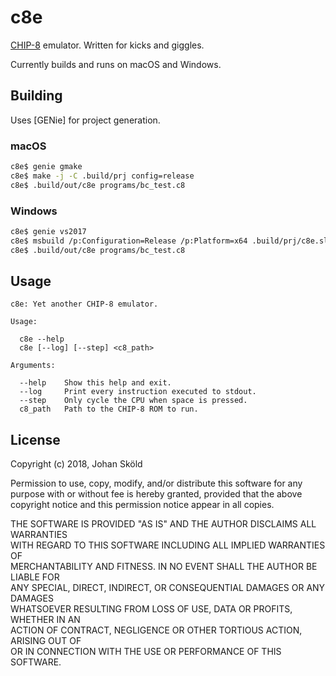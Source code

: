 c8e
===

[CHIP-8] emulator. Written for kicks and giggles.

Currently builds and runs on macOS and Windows.

Building
--------

Uses [GENie] for project generation.

### macOS

```bash
c8e$ genie gmake
c8e$ make -j -C .build/prj config=release
c8e$ .build/out/c8e programs/bc_test.c8
```

### Windows

```bash
c8e$ genie vs2017
c8e$ msbuild /p:Configuration=Release /p:Platform=x64 .build/prj/c8e.sln
c8e$ .build/out/c8e programs/bc_test.c8
```

Usage
-----

```
c8e: Yet another CHIP-8 emulator.

Usage:

  c8e --help
  c8e [--log] [--step] <c8_path>

Arguments:

  --help    Show this help and exit.
  --log     Print every instruction executed to stdout.
  --step    Only cycle the CPU when space is pressed.
  c8_path   Path to the CHIP-8 ROM to run.

```

License
-------

Copyright (c) 2018, Johan Sköld  
  
Permission to use, copy, modify, and/or distribute this software for any  
purpose with or without fee is hereby granted, provided that the above  
copyright notice and this permission notice appear in all copies.  
  
THE SOFTWARE IS PROVIDED "AS IS" AND THE AUTHOR DISCLAIMS ALL WARRANTIES  
WITH REGARD TO THIS SOFTWARE INCLUDING ALL IMPLIED WARRANTIES OF  
MERCHANTABILITY AND FITNESS. IN NO EVENT SHALL THE AUTHOR BE LIABLE FOR  
ANY SPECIAL, DIRECT, INDIRECT, OR CONSEQUENTIAL DAMAGES OR ANY DAMAGES  
WHATSOEVER RESULTING FROM LOSS OF USE, DATA OR PROFITS, WHETHER IN AN  
ACTION OF CONTRACT, NEGLIGENCE OR OTHER TORTIOUS ACTION, ARISING OUT OF  
OR IN CONNECTION WITH THE USE OR PERFORMANCE OF THIS SOFTWARE.

[CHIP-8]: https://en.wikipedia.org/wiki/CHIP-8
